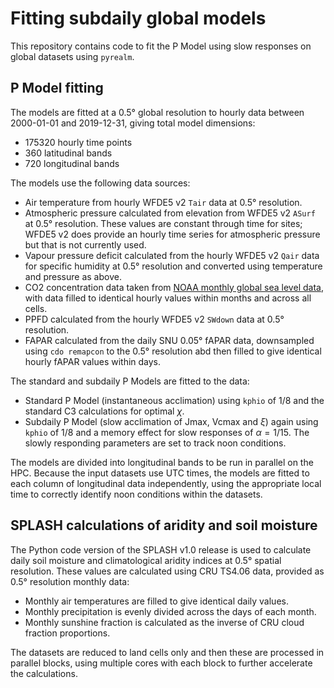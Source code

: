 # Fitting subdaily global models

This repository contains code to fit the P Model using slow responses on global datasets
using `pyrealm`.

## P Model fitting

The models are fitted at a 0.5° global resolution to hourly data between 2000-01-01 and
2019-12-31, giving total model dimensions:

* 175320 hourly time points
* 360 latitudinal bands
* 720 longitudinal bands

The models use the following data sources:

* Air temperature from hourly WFDE5 v2 `Tair` data at 0.5° resolution.
* Atmospheric pressure calculated from elevation from WFDE5 v2 `ASurf` at 0.5°
  resolution. These values are constant through time for sites; WFDE5 v2 does provide an
  hourly time series for atmospheric pressure but that is not currently used.
* Vapour pressure deficit calculated from the hourly WFDE5 v2 `Qair` data for specific
  humidity at 0.5° resolution and converted using temperature and pressure as above.
* CO2 concentration data taken from [NOAA monthly global sea level
  data](https://gml.noaa.gov/ccgg/trends/gl_data.html), with data filled to identical
  hourly values within months and across all cells.
* PPFD calculated from the hourly WFDE5 v2 `SWdown` data at 0.5° resolution.
* FAPAR calculated from the daily SNU 0.05° fAPAR data, downsampled using `cdo remapcon`
  to the 0.5° resolution abd then filled to give identical hourly fAPAR values within
  days.

The standard and subdaily P Models are fitted to the data:

* Standard P Model (instantaneous acclimation) using `kphio` of 1/8 and the standard C3
  calculations for optimal $\chi$.
* Subdaily P Model (slow acclimation of Jmax, Vcmax and $\xi$) again using `kphio` of
  1/8 and a memory effect for slow responses of $\alpha = 1/15$. The slowly responding
  parameters are set to track noon conditions.

The models are divided into longitudinal bands to be run in parallel on the HPC. Because
the input datasets use UTC times, the models are fitted to each column of longitudinal
data independently, using the appropriate local time to correctly identify noon
conditions within the datasets.

## SPLASH calculations of aridity and soil moisture

The Python code version of the SPLASH v1.0 release is used to calculate daily soil
moisture and climatological aridity indices at 0.5° spatial resolution. These values are
calculated using CRU TS4.06 data, provided as 0.5° resolution monthly data:

* Monthly air temperatures are filled to give identical daily values.
* Monthly precipitation is evenly divided across the days of each month.
* Monthly sunshine fraction is calculated as the inverse of CRU cloud fraction
  proportions.

The datasets are reduced to land cells only and then these are processed in parallel
blocks, using multiple cores with each block to further accelerate the calculations.
